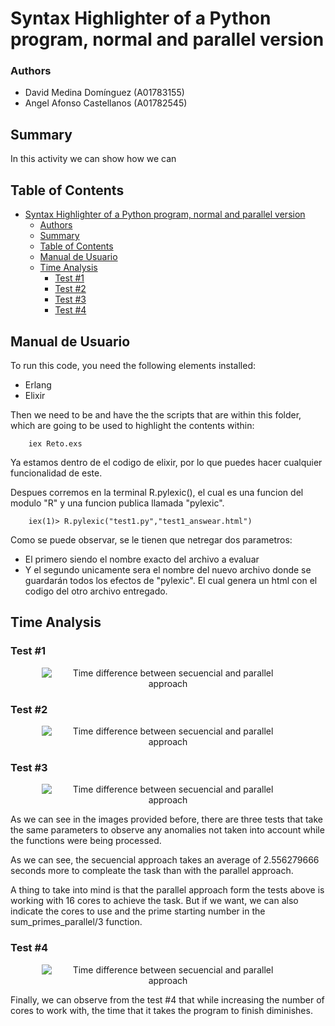 # Syntax Highlighter of a Python program, normal and parallel version
### Authors
- David Medina Domínguez (A01783155)
- Angel Afonso Castellanos (A01782545)

## Summary
In this activity we can show how we can 

## Table of Contents

- [Syntax Highlighter of a Python program, normal and parallel version](#syntax-highlighter-of-a-python-program-normal-and-parallel-version)
    - [Authors](#authors)
  - [Summary](#summary)
  - [Table of Contents](#table-of-contents)
  - [Manual de Usuario](#manual-de-usuario)
  - [Time Analysis](#time-analysis)
    - [Test #1](#test-1)
    - [Test #2](#test-2)
    - [Test #3](#test-3)
    - [Test #4](#test-4)


## Manual de Usuario

To run this code, you need the following elements installed:

* Erlang
* Elixir

Then we need to be and have the the scripts that are within this folder, which are going to be used to highlight the contents within:

```{terminal}
    iex Reto.exs
```

Ya estamos dentro de el codigo de elixir, por lo que puedes hacer cualquier funcionalidad de este.

Despues corremos en la terminal R.pylexic(), el cual es una funcion del modulo "R" y una funcion publica llamada "pylexic".

```{elixir}
    iex(1)> R.pylexic("test1.py","test1_answear.html")
```

Como se puede observar, se le tienen que netregar dos parametros:
* El primero siendo el nombre exacto del archivo a evaluar
* Y el segundo unicamente sera el nombre del nuevo archivo donde se guardarán todos los efectos de "pylexic". El cual genera un html con el codigo del otro archivo entregado.



## Time Analysis

<!-- ![Time difference between secuencial and parallel approach](./Primes_test.png) -->

### Test #1

<div style="text-align: center;">
<img src="./Primes_test1.png" alt="Time difference between secuencial and parallel approach" style="max-width: 80%;">
</div>

### Test #2

<div style="text-align: center;">
<img src="./Primes_test2.png" alt="Time difference between secuencial and parallel approach" style="max-width: 80%;">
</div>

### Test #3

<div style="text-align: center;">
<img src="./Primes_test3.png" alt="Time difference between secuencial and parallel approach" style="max-width: 80%;">
</div>


As we can see in the images provided before, there are three tests that take the same parameters to observe any anomalies not taken into account while the functions were being processed. 

As we can see, the secuencial approach takes an average of 2.556279666 seconds more to compleate the task than with the parallel approach.

A thing to take into mind is that the parallel approach form the tests above is working with 16 cores to achieve the task. But if we want, we can also indicate the cores to use and the prime starting number in the sum_primes_parallel/3 function.

### Test #4

<div style="text-align: center;">
<img src="./Primes_test4.png" alt="Time difference between secuencial and parallel approach" style="max-width: 80%;">
</div>

Finally, we can observe from the test #4 that while increasing the number of cores to work with, the time that it takes the program to finish diminishes.